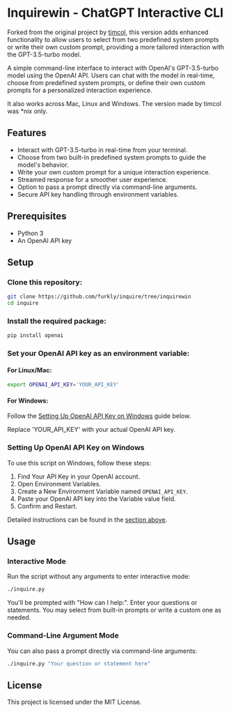 # Inquirewin - ChatGPT Interactive CLI

Forked from the original project by [timcol](https://github.com/timcol/inquire), this version adds enhanced functionality to allow users to select from two predefined system prompts or write their own custom prompt, providing a more tailored interaction with the GPT-3.5-turbo model.

A simple command-line interface to interact with OpenAI's GPT-3.5-turbo model using the OpenAI API. Users can chat with the model in real-time, choose from predefined system prompts, or define their own custom prompts for a personalized interaction experience.

It also works across Mac, Linux and Windows. The version made by timcol was *nix only.

## Features

- Interact with GPT-3.5-turbo in real-time from your terminal.
- Choose from two built-in predefined system prompts to guide the model's behavior.
- Write your own custom prompt for a unique interaction experience.
- Streamed response for a smoother user experience.
- Option to pass a prompt directly via command-line arguments.
- Secure API key handling through environment variables.

## Prerequisites

- Python 3
- An OpenAI API key

## Setup

### Clone this repository:

```bash
git clone https://github.com/furkly/inquire/tree/inquirewin
cd inquire
```

### Install the required package:

```bash
pip install openai
```

### Set your OpenAI API key as an environment variable:

#### For Linux/Mac:

```bash
export OPENAI_API_KEY='YOUR_API_KEY'
```

#### For Windows:

Follow the [Setting Up OpenAI API Key on Windows](#setting-up-openai-api-key-on-windows) guide below.

Replace 'YOUR_API_KEY' with your actual OpenAI API key.

### Setting Up OpenAI API Key on Windows

To use this script on Windows, follow these steps:

1. Find Your API Key in your OpenAI account.
2. Open Environment Variables.
3. Create a New Environment Variable named `OPENAI_API_KEY`.
4. Paste your OpenAI API key into the Variable value field.
5. Confirm and Restart.

Detailed instructions can be found in the [section above](#prerequisites).

## Usage

### Interactive Mode

Run the script without any arguments to enter interactive mode:

```bash
./inquire.py
```

You'll be prompted with "How can I help:". Enter your questions or statements. You may select from built-in prompts or write a custom one as needed.

### Command-Line Argument Mode

You can also pass a prompt directly via command-line arguments:

```bash
./inquire.py "Your question or statement here"
```

## License

This project is licensed under the MIT License.
